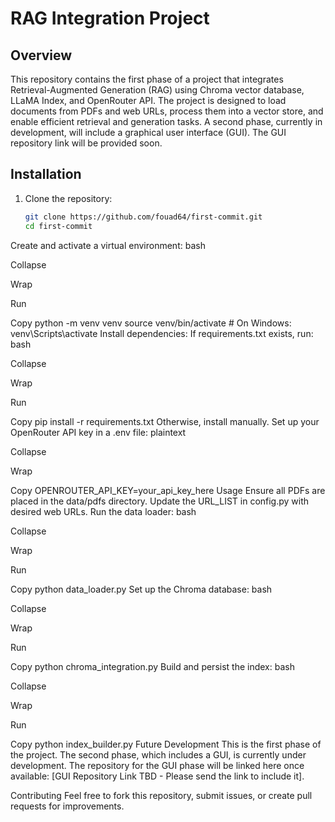 # RAG Integration Project

## Overview
This repository contains the first phase of a project that integrates Retrieval-Augmented Generation (RAG) using Chroma vector database, LLaMA Index, and OpenRouter API. The project is designed to load documents from PDFs and web URLs, process them into a vector store, and enable efficient retrieval and generation tasks. A second phase, currently in development, will include a graphical user interface (GUI). The GUI repository link will be provided soon.

## Installation
1. Clone the repository:
   ```bash
   git clone https://github.com/fouad64/first-commit.git
   cd first-commit
Create and activate a virtual environment:
bash

Collapse

Wrap

Run

Copy
python -m venv venv
source venv/bin/activate  # On Windows: venv\Scripts\activate
Install dependencies:
If requirements.txt exists, run:
bash

Collapse

Wrap

Run

Copy
pip install -r requirements.txt
Otherwise, install manually.
Set up your OpenRouter API key in a .env file:
plaintext

Collapse

Wrap

Copy
OPENROUTER_API_KEY=your_api_key_here
Usage
Ensure all PDFs are placed in the data/pdfs directory.
Update the URL_LIST in config.py with desired web URLs.
Run the data loader:
bash

Collapse

Wrap

Run

Copy
python data_loader.py
Set up the Chroma database:
bash

Collapse

Wrap

Run

Copy
python chroma_integration.py
Build and persist the index:
bash

Collapse

Wrap

Run

Copy
python index_builder.py
Future Development
This is the first phase of the project. The second phase, which includes a GUI, is currently under development. The repository for the GUI phase will be linked here once available: [GUI Repository Link TBD - Please send the link to include it].

Contributing
Feel free to fork this repository, submit issues, or create pull requests for improvements.
